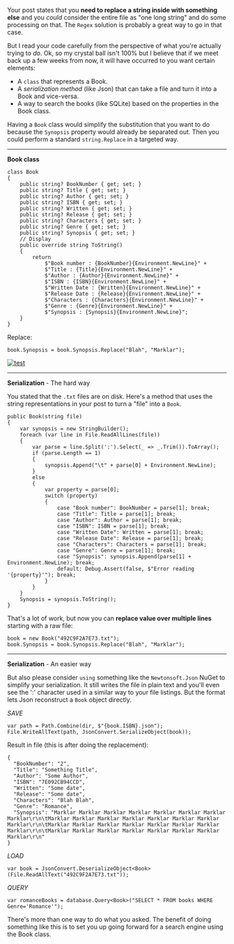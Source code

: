 Your post states that you **need to replace a string inside with something else** and you _could_ consider the entire file as "one long string" and do some processing on that. The `Regex` solution is probably a great way to go in that case. 

But I read your code carefully from the perspective of what you're actually trying to _do_. Ok, so my crystal ball isn't 100% but I believe that if we meet back up a few weeks from now, it will have occurred to you want certain elements:

- A `class` that represents a Book.
- A _serialization method_ (like Json) that can take a file and turn it into a Book and vice-versa.
- A way to search the books (like SQLite) based on the properties in the Book class.

Having a `Book` class would simplify the substitution that you want to do because the `Synopsis` property would already be separated out. Then you could perform a standard `string.Replace` in a targeted way.

***
**Book class**

    class Book
    {
        public string? BookNumber { get; set; }
        public string? Title { get; set; }
        public string? Author { get; set; }
        public string? ISBN { get; set; }
        public string? Written { get; set; }
        public string? Release { get; set; }
        public string? Characters { get; set; }
        public string? Genre { get; set; }
        public string? Synopsis { get; set; }
        // Display
        public override string ToString()
        {
            return
                $"Book number : {BookNumber}{Environment.NewLine}" +
                $"Title : {Title}{Environment.NewLine}" +
                $"Author : {Author}{Environment.NewLine}" +
                $"ISBN : {ISBN}{Environment.NewLine}" +
                $"Written Date : {Written}{Environment.NewLine}" +
                $"Release Date : {Release}{Environment.NewLine}" +
                $"Characters : {Characters}{Environment.NewLine}" +
                $"Genre : {Genre}{Environment.NewLine}" +
                $"Synopsis : {Synopsis}{Environment.NewLine}";
        }
    }

Replace:

    book.Synopsis = book.Synopsis.Replace("Blah", "Marklar");

[![test][1]][1]

***
**Serialization** - The hard way

You stated that the `.txt` files are on disk. Here's a method that uses the string representations in your post to turn a "file" into a `Book`.

    public Book(string file)
    {
        var synopsis = new StringBuilder();
        foreach (var line in File.ReadAllLines(file))
        {
            var parse = line.Split(':').Select(_ => _.Trim()).ToArray();
            if (parse.Length == 1)
            {
                synopsis.Append("\t" + parse[0] + Environment.NewLine);
            }
            else
            {
                var property = parse[0];
                switch (property)
                {
                    case "Book number": BookNumber = parse[1]; break;
                    case "Title": Title = parse[1]; break;
                    case "Author": Author = parse[1]; break;
                    case "ISBN": ISBN = parse[1]; break;
                    case "Written Date": Written = parse[1]; break;
                    case "Release Date": Release = parse[1]; break;
                    case "Characters": Characters = parse[1]; break;
                    case "Genre": Genre = parse[1]; break;
                    case "Synopsis": synopsis.Append(parse[1] + Environment.NewLine); break;
                    default: Debug.Assert(false, $"Error reading '{property}'"); break;
                }
            }
        }
        Synopsis = synopsis.ToString();
    }

That's a lot of work, but now you can **replace value over multiple lines** starting with a raw file:

    book = new Book("492C9F2A7E73.txt");
    book.Synopsis = book.Synopsis.Replace("Blah", "Marklar");


***
**Serialization** - An easier way

But also please consider `using` something like the `Newtonsoft.Json` NuGet to simplify your serialization. It still writes the file in plain text and you'll even see the ':' character used in a similar way to your file listings. But the format lets Json reconstruct a `Book` object directly.

_SAVE_

    var path = Path.Combine(dir, $"{book.ISBN}.json");
    File.WriteAllText(path, JsonConvert.SerializeObject(book));

Result in file (this is after doing the replacement):

    {
      "BookNumber": "2",
      "Title": "Something Title",
      "Author": "Some Author",
      "ISBN": "7E092CB94CCD",
      "Written": "Some date",
      "Release": "Some date",
      "Characters": "Blah Blah",
      "Genre": "Romance",
      "Synopsis": "Marklar Marklar Marklar Marklar Marklar Marklar Marklar Marklar\r\n\tMarklar Marklar Marklar Marklar Marklar Marklar Marklar Marklar\r\n\tMarklar Marklar Marklar Marklar Marklar Marklar Marklar Marklar\r\n\tMarklar Marklar Marklar Marklar Marklar Marklar Marklar Marklar\r\n"
    }

_LOAD_
 
    var book = JsonConvert.DeserializeObject<Book>(File.ReadAllText("492C9F2A7E73.txt"));

_QUERY_
   
    var romanceBooks = database.Query<Book>("SELECT * FROM books WHERE Genre='Romance'");

There's more than one way to do what you asked. The benefit of doing something like this is to set you up going forward for a search engine using the Book class.


  [1]: https://i.stack.imgur.com/xPuXT.png